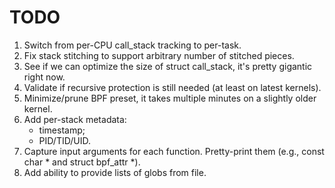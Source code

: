# TODO

1. Switch from per-CPU call_stack tracking to per-task.
2. Fix stack stitching to support arbitrary number of stitched pieces.
3. See if we can optimize the size of struct call_stack, it's pretty gigantic right now.
4. Validate if recursive protection is still needed (at least on latest kernels).
5. Minimize/prune BPF preset, it takes multiple minutes on a slightly older kernel.
6. Add per-stack metadata:
    - timestamp;
    - PID/TID/UID.
7. Capture input arguments for each function. Pretty-print them (e.g., const char * and struct bpf_attr *).
8. Add ability to provide lists of globs from file.

    
